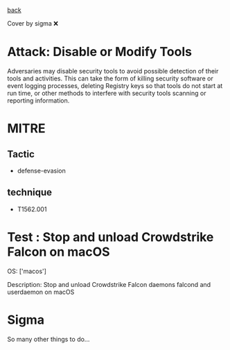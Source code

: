 [back](../index.md)

Cover by sigma :x: 

# Attack: Disable or Modify Tools

 Adversaries may disable security tools to avoid possible detection of their tools and activities. This can take the form of killing security software or event logging processes, deleting Registry keys so that tools do not start at run time, or other methods to interfere with security tools scanning or reporting information.

# MITRE
## Tactic
  - defense-evasion

## technique
  - T1562.001

# Test : Stop and unload Crowdstrike Falcon on macOS

OS: ['macos']

Description: Stop and unload Crowdstrike Falcon daemons falcond and userdaemon on macOS


# Sigma

 So many other things to do...